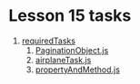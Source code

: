 # Lesson 15 tasks

1. [requiredTasks](./bootcamp015/requiredTasks)
   1. [PaginationObject.js](./bootcamp015/PaginationObject.js)
   2. [airplaneTask.js](./bootcamp015/airplaneTask.js)
   3. [propertyAndMethod.js](./bootcamp015/propertyAndMethod.js)
